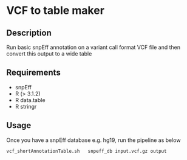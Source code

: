 
# VCF to table maker

Description
------------

Run basic snpEff annotation on a variant call format  VCF file and then convert this output to a wide table

Requirements
--------------------

* snpEff 
* R (> 3.1.2)
* R data.table
* R stringr


Usage
-------

Once you have a snpEff database e.g. hg19, run the pipeline as below

```
vcf_shortAnnotationTable.sh   snpeff_db input.vcf.gz output

```


